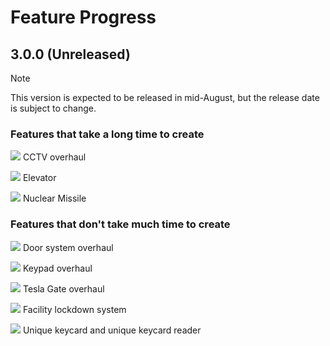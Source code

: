 # Feature Progress

## 3.0.0 (Unreleased)

> [!NOTE]  
> This version is expected to be released in mid-August, but the release date is subject to change.

### Features that take a long time to create

![](https://progress-bar.dev/20) CCTV overhaul

![](https://progress-bar.dev/100) Elevator

![](https://progress-bar.dev/100) Nuclear Missile

### Features that don't take much time to create

![](https://progress-bar.dev/70) Door system overhaul

![](https://progress-bar.dev/0) Keypad overhaul

![](https://progress-bar.dev/0) Tesla Gate overhaul

![](https://progress-bar.dev/0) Facility lockdown system

![](https://progress-bar.dev/30) Unique keycard and unique keycard reader
